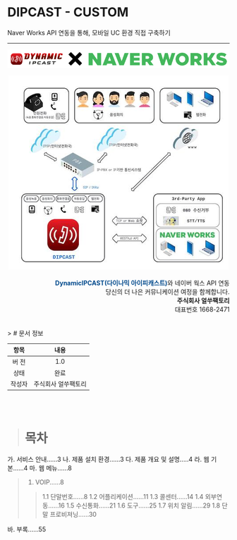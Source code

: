 # DIPCAST - CUSTOM

Naver Works API 연동을 통해, 모바일 UC 환경 직접 구축하기
***
<img src="resources/images/dipcastXnaverworksapi.png" /><br>

<center><img src="resources/images/service-map.jpeg"></center>
<br>
<div style="text-align: right"><span style="color:#00498c"><b>DynamicIPCAST(다이나믹 아이피캐스트)</b></span>와 네이버 웍스 API 연동</div>

<div style="text-align: right">당신의 더 나은 커뮤니케이션 여정을 함께합니다.</div>
<div style="text-align: right"><b>주식회사 얼쑤팩토리</b></div>
<div style="text-align: right">대표번호 1668-2471</div>

<br>
<br>
> # 문서 정보

| 항목 | 내용 |
|:---:|:---:|
|버 전|1.0|
| 상태 | 완료 |
| 작성자 | 주식회사 얼쑤팩토리 |

<br>
<br>

> # 목차  

가. 서비스 안내......3
나. 제품 설치 환경......3
다. 제품 개요 및 설명.....4
라. 웹 기본......4
마. 웹 메뉴......8
>
> 1. VOIP......8
>
> > 1.1 단말번호......8
> > 1.2 어플리케이션......11
> > 1.3 콜센터......14
> > 1.4 외부연동......16
> > 1.5 수신통화......21
> > 1.6 도구......25
> > 1.7 위치 알림......29
> > 1.8 단말 프로비져닝......30

바. 부록......55  
